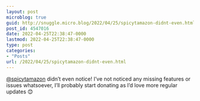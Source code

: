 ```yaml
---
layout: post
microblog: true
guid: http://snuggle.micro.blog/2022/04/25/spicytamazon-didnt-even.html
post_id: 4547016
date: 2022-04-25T22:38:47-0000
lastmod: 2022-04-25T22:38:47-0000
type: post
categories:
- "Posts"
url: /2022/04/25/spicytamazon-didnt-even.html
---
```

<p><span class="h-card" translate="no"><a href="https://tech.lgbt/@spicytamazon" class="u-url mention">@<span>spicytamazon</span></a></span> didn’t even notice! I’ve not noticed any missing features or issues whatsoever, I’ll probably start donating as I’d love more regular updates 😊</p>
